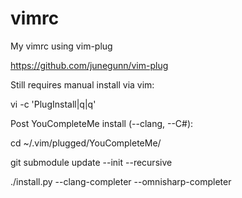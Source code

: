 # vimrc
My vimrc using vim-plug

https://github.com/junegunn/vim-plug

Still requires manual install via vim:

vi -c 'PlugInstall|q|q'

Post YouCompleteMe install (--clang, --C#):

cd ~/.vim/plugged/YouCompleteMe/

git submodule update --init --recursive

./install.py --clang-completer --omnisharp-completer
